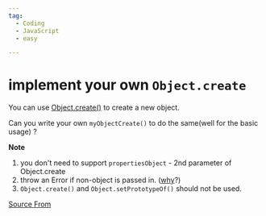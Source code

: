 ```yaml
---
tag:
  - Coding
  - JavaScript
  - easy

---
```

  
# implement your own `Object.create`

You can use [Object.create()](https://developer.mozilla.org/en-US/docs/Web/JavaScript/Reference/Global_Objects/Object/create) to create a new object.

Can you write your own `myObjectCreate()` to do the same(well for the basic usage) ?

**Note**

1.  you don't need to support `propertiesObject` \- 2nd parameter of Object.create
2.  throw an Error if non-object is passed in. ([why](https://stackoverflow.com/questions/18198178/null-prototype-object-prototype-and-object-create)?)
3.  `Object.create()` and `Object.setPrototypeOf()` should not be used.


[Source From](https://bigfrontend.dev/problem/implement-your-own-Object-create)

  